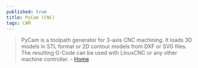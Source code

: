 ```yaml
---
published: true
title: PyCam (CNC)
tags: CAM
---
```

> PyCam is a toolpath generator for 3-axis CNC machining. It loads 3D models in STL format or 2D contour models from DXF or SVG files. The resulting G-Code can be used with LinuxCNC or any other machine controller. - [Home](http://pycam.sourceforge.net/)


